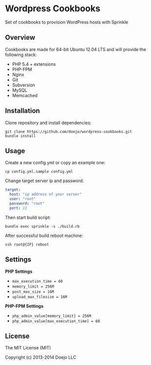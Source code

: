 # Wordpress Cookbooks

Set of cookbooks to provision WordPress hosts with Sprinkle

## Overview

Cookbooks are made for 64-bit Ubuntu 12.04 LTS and will provide the following stack:

- PHP 5.4 + extensions
- PHP-FPM
- Nginx
- Git
- Subversion
- MySQL
- Memcached

## Installation

Clone repository and install dependencies:

```
git clone https://github.com/doejo/wordpress-cookbooks.git
bundle install
```

## Usage

Create a new config.yml or copy an example one:

```
cp config.yml.sample config.yml
```

Change target server ip and password:

```yaml
target:
  host: "ip address of your server"
  user: "root"
  password: "root"
  port: 22
```

Then start build script:

```
bundle exec sprinkle -s ./build.rb
```

After successful build reboot machine:

```
ssh root@{IP} reboot
```

## Settings

**PHP Settings**

- `max_execution_time = 60`
- `memory_limit = 256M`
- `post_max_size = 16M`
- `upload_max_filesize = 16M`

**PHP-FPM Settings**

- `php_admin_value[memory_limit] = 256M`
- `php_admin_value[max_execution_time] = 60`

## License

The MIT License (MIT)

Copyright (c) 2013-2014 Doejo LLC